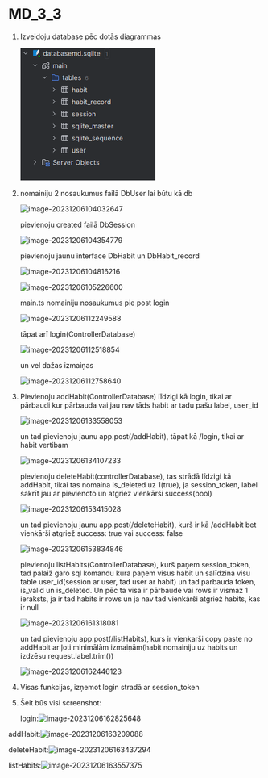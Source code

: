# MD_3_3

1. Izveidoju database pēc dotās diagrammas 

   ![image-20231206103346116](fullstack_3/report_img/image-20231206103346116.png)

2. nomainiju 2 nosaukumus failā DbUser lai būtu kā db

   ![image-20231206104032647](C:\Users\xnzza\AppData\Roaming\Typora\typora-user-images\image-20231206104032647.png)

   pievienoju created failā DbSession

   ![image-20231206104354779](C:\Users\xnzza\AppData\Roaming\Typora\typora-user-images\image-20231206104354779.png)

   pievienoju jaunu interface DbHabit un DbHabit_record

   ![image-20231206104816216](C:\Users\xnzza\AppData\Roaming\Typora\typora-user-images\image-20231206104816216.png)

   ![image-20231206105226600](C:\Users\xnzza\AppData\Roaming\Typora\typora-user-images\image-20231206105226600.png)

   

   main.ts nomainiju nosaukumus pie post login

   ![image-20231206112249588](C:\Users\xnzza\AppData\Roaming\Typora\typora-user-images\image-20231206112249588.png)

   tāpat arī login(ControllerDatabase)

   ![image-20231206112518854](C:\Users\xnzza\AppData\Roaming\Typora\typora-user-images\image-20231206112518854.png)

   un vel dažas izmaiņas

   ![image-20231206112758640](C:\Users\xnzza\AppData\Roaming\Typora\typora-user-images\image-20231206112758640.png)

3. Pievienoju addHabit(ControllerDatabase) līdzigi kā login, tikai ar pārbaudi kur pārbauda vai jau nav tāds habit ar tadu pašu label, user_id

   ![image-20231206133558053](C:\Users\xnzza\AppData\Roaming\Typora\typora-user-images\image-20231206133558053.png)

   un tad pievienoju jaunu app.post(/addHabit), tāpat kā /login, tikai ar habit vertibam

   ![image-20231206134107233](C:\Users\xnzza\AppData\Roaming\Typora\typora-user-images\image-20231206134107233.png)

   pievienoju deleteHabit(controllerDatabase), tas strādā līdzigi kā addHabit, tikai tas nomaina is_deleted uz 1(true), ja session_token, label sakrīt jau ar pievienoto un atgriez vienkārši success(bool)

   ![image-20231206153415028](C:\Users\xnzza\AppData\Roaming\Typora\typora-user-images\image-20231206153415028.png)

   un tad pievienoju jaunu app.post(/deleteHabit), kurš ir kā /addHabit bet vienkārši atgriež success: true vai success: false 

   ![image-20231206153834846](C:\Users\xnzza\AppData\Roaming\Typora\typora-user-images\image-20231206153834846.png)

   pievienoju listHabits(ControllerDatabase), kurš paņem session_token, tad palaiž garo sql komandu kura paņem visus habit un salīdzina visu table user_id(session ar user, tad user ar habit) un tad pārbauda token, is_valid un is_deleted. Un pēc ta visa ir pārbaude vai rows ir vismaz 1 ieraksts, ja ir tad habits ir rows un ja nav tad vienkārši atgriež habits, kas ir null

   ![image-20231206161318081](C:\Users\xnzza\AppData\Roaming\Typora\typora-user-images\image-20231206161318081.png)

   un tad pievienoju app.post(/listHabits), kurs ir vienkarši copy paste no addHabit ar ļoti minimālām izmaiņām(habit nomainiju uz habits un izdzēsu request.label.trim())

   ![image-20231206162446123](C:\Users\xnzza\AppData\Roaming\Typora\typora-user-images\image-20231206162446123.png)

4. Visas funkcijas, izņemot login stradā ar session_token

5. Šeit būs visi screenshot:

   login:![image-20231206162825648](C:\Users\xnzza\AppData\Roaming\Typora\typora-user-images\image-20231206162825648.png)

addHabit:![image-20231206163209088](C:\Users\xnzza\AppData\Roaming\Typora\typora-user-images\image-20231206163209088.png)

deleteHabit:![image-20231206163437294](C:\Users\xnzza\AppData\Roaming\Typora\typora-user-images\image-20231206163437294.png)

listHabits:![image-20231206163557375](C:\Users\xnzza\AppData\Roaming\Typora\typora-user-images\image-20231206163557375.png)

